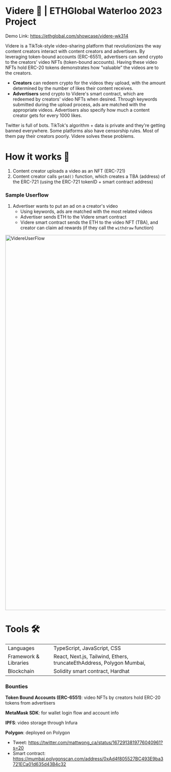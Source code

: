 # Videre 🎥 | ETHGlobal Waterloo 2023 Project
Demo Link: https://ethglobal.com/showcase/videre-wk314

Videre is a TikTok-style video-sharing platform that revolutionizes the way content creators interact with content creators and advertisers. By leveraging token-bound accounts (ERC-6551), advertisers can send crypto to the creators’ video NFTs (token-bound accounts). Having these video NFTs hold ERC-20 tokens demonstrates how “valuable” the videos are to the creators.

- **Creators** can redeem crypto for the videos they upload, with the amount determined by the number of likes their content receives.
- **Advertisers** send crypto to Videre's smart contract, which are redeemed by creators' video NFTs when desired. Through keywords submitted during the upload process, ads are matched with the appropriate videos. Advertisers also specify how much a content creator gets for every 1000 likes.

Twitter is full of bots. TikTok's algorithm + data is private and they're getting banned everywhere. Some platforms also have censorship rules. Most of them pay their creators poorly. Videre solves these problems.


# How it works 🧠
1. Content creator uploads a video as an NFT (ERC-721)
2. Content creator calls `getAd()` function, which creates a TBA (address) of the ERC-721 (using the ERC-721 tokenID + smart contract address)

### Sample Userflow
1. Advertiser wants to put an ad on a creator's video
    - Using keywords, ads are matched with the most related videos
    - Advertiser sends ETH to the Videre smart contract
    - Videre smart contract sends the ETH to the video NFT (TBA), and creator can claim ad rewards (if they call the `withdraw` function)
<img width="1176" alt="VidereUserFlow" src="https://github.com/RexanWONG/Videre/assets/66754344/1b7fb509-c79d-43a7-b0bb-9998938f82cd">

# Tools 🛠️
<table>
    <tr>
        <td> Languages </td>
        <td> TypeScript, JavaScript, CSS </td>
    </tr>
    <tr>
        <td> Framework & Libraries </td>
        <td> React, Next.js, Tailwind, Ethers, truncateEthAddress, Polygon Mumbai, </td>
    </tr>
        <tr>
        <td> Blockchain </td>
        <td> Solidity smart contract, Hardhat</td>
    </tr>
</table>

### Bounties
 
**Token Bound Accounts (ERC-6551)**: video NFTs by creators hold ERC-20 tokens from advertisers

**MetaMask SDK**: for wallet login flow and account info

**IPFS**: video storage through Infura

**Polygon**: deployed on Polygon
- Tweet: https://twitter.com/mattwong_ca/status/1672913819776040961?s=20
- Smart contract: https://mumbai.polygonscan.com/address/0xAd4f805527BC493E9ba3721ECa01d635d43B4c32
